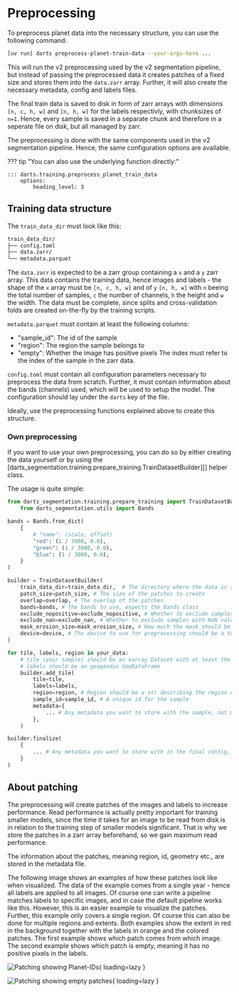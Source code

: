 # Preprocessing

To preprocess planet data into the necessary structure, you can use the following command:

```sh
[uv run] darts preprocess-planet-train-data --your-args-here ...
```

This will run the v2 preprocessing used by the v2 segmentation pipeline, but instead of passing the preprocessed data it creates patches of a fixed size and stores them into the `data.zarr` array.
Further, it will also create the necessary metadata, config and labels files.

The final train data is saved to disk in form of zarr arrays with dimensions `[n, c, h, w]` and `[n, h, w]` for the labels respectivly, with chunksizes of `n=1`.
Hence, every sample is saved in a separate chunk and therefore in a seperate file on disk, but all managed by zarr.

The preprocessing is done with the same components used in the v2 segmentation pipeline.
Hence, the same configuration options are available.

??? tip "You can also use the underlying function directly:"

    ::: darts.training.preprocess_planet_train_data
        options:
            heading_level: 3

## Training data structure

The `train_data_dir` must look like this:

```sh
train_data_dir/
├── config.toml
├── data.zarr/
└── metadata.parquet
```

The `data.zarr` is expected to be a zarr group containing a `x` and a `y` zarr array.
This data contains the training data, hence images and labels - the shape of the `x` array must be `[n, c, h, w]` and of `y` `[n, h, w]` with `n` beeing the total number of samples, `c` the number of channels, `h` the height and `w` the width.
The data must be complete, since splits and cross-validation folds are created on-the-fly by the training scripts.

`metadata.parquet` must contain at least the following columns:

- "sample_id": The id of the sample
- "region": The region the sample belongs to
- "empty": Whether the image has positive pixels
The index must refer to the index of the sample in the zarr data.

`config.toml` must contain all configuration parameters necessary to preprocess the data from scratch.
Further, it must contain information about the bands (channels) used, which will be used to setup the model.
The configuration should lay under the `darts` key of the file.

Ideally, use the preprocessing functions explained above to create this structure.

### Own preprocessing

If you want to use your own preprocessing, you can do so by either creating the data yourself or by using the [darts_segmentation.training.prepare_training.TrainDatasetBuilder][] helper class.

The usage is quite simple:

```python
from darts_segmentation.training.prepare_training import TrainDatasetBuilder
    from darts_segmentation.utils import Bands

bands = Bands.from_dict(
    {
        # "name": (scale, offset)
        "red": (1 / 3000, 0.0),
        "green": (1 / 3000, 0.0),
        "blue": (1 / 3000, 0.0),
    }
)

builder = TrainDatasetBuilder(
    train_data_dir=train_data_dir,  # The directory where the data is stored
    patch_size=patch_size, # The size of the patches to create
    overlap=overlap, # The overlap of the patches
    bands=bands, # The bands to use, expects the Bands class
    exclude_nopositive=exclude_nopositive, # Whether to exclude samples without positive pixels
    exclude_nan=exclude_nan, # Whether to exclude samples with NaN values
    mask_erosion_size=mask_erosion_size, # How much the mask should be eroded (increase size of nan-holes)
    device=device, # The device to use for preprocessing should be a torch.device
)

for tile, labels, region in your_data:
    # tile (your sample) should be an xarray Dataset with at least the bands specified above as variables
    # labels should be an geopandas GeoDataFrame
    builder.add_tile(
        tile=tile,
        labels=labels,
        region=region, # Region should be a str describing the region of your sample, can be arbitrary
        sample_id=sample_id, # A unique id for the sample
        metadata={
            ... # Any metadata you want to store with the sample, not mandatory
        },
    )

builder.finalize(
    {
        ... # Any metadata you want to store with in the final config, not mandatory
    }
)

```

## About patching

The preprocessing will create patches of the images and labels to increase performance.
Read performance is actually pretty important for training smaller models, since the time it takes for an image to be read from disk is in relation to the training step of smaller models significant.
That is why we store the patches in a zarr array beforehand, so we gain maximum read performance.

The information about the patches, meaning region, id, geometry etc., are stored in the metadata file.

The following image shows an examples of how these patches look like when visualized.
The data of the example comes from a single year - hence all labels are applied to all images.
Of course one can write a pipeline matches labels to specific images, and in case the default pipeline works like this.
However, this is an easier example to visualize the patches.
Further, this example only covers a single region.
Of course this can also be done for multiple regions and extents.
Both examples show the extent in red in the background together with the labels in orange and the colored patches.
The first example shows which patch comes from which image.
The second example shows which patch is empty, meaning it has no positive pixels in the labels.

![Patching showing Planet-IDs](../assets/training_patches_planetid.png){ loading=lazy }

![Patching showing empty patches](../assets/training_patches_empty.png){ loading=lazy }
